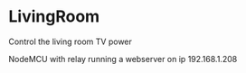 # LivingRoom
Control the living room TV power

NodeMCU with relay running a webserver on ip 192.168.1.208
